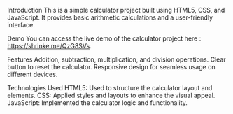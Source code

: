 Introduction
This is a simple calculator project built using HTML5, CSS, and JavaScript. It provides basic arithmetic calculations and a user-friendly interface.

Demo
You can access the live demo of the calculator project here : https://shrinke.me/QzG8SVs.

Features
Addition, subtraction, multiplication, and division operations.
Clear button to reset the calculator.
Responsive design for seamless usage on different devices.

Technologies Used
HTML5: Used to structure the calculator layout and elements.
CSS: Applied styles and layouts to enhance the visual appeal.
JavaScript: Implemented the calculator logic and functionality.
